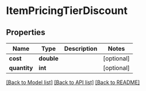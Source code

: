 # ItemPricingTierDiscount

## Properties
Name | Type | Description | Notes
------------ | ------------- | ------------- | -------------
**cost** | **double** |  | [optional] 
**quantity** | **int** |  | [optional] 

[[Back to Model list]](../README.md#documentation-for-models) [[Back to API list]](../README.md#documentation-for-api-endpoints) [[Back to README]](../README.md)


